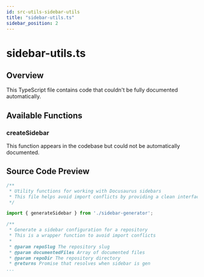 ```yaml
---
id: src-utils-sidebar-utils
title: "sidebar-utils.ts"
sidebar_position: 2
---
```


# sidebar-utils.ts

## Overview

This TypeScript file contains code that couldn't be fully documented automatically.

## Available Functions

### createSidebar

This function appears in the codebase but could not be automatically documented.



## Source Code Preview

```typescript
/**
 * Utility functions for working with Docusaurus sidebars
 * This file helps avoid import conflicts by providing a clean interface
 */

import { generateSidebar } from './sidebar-generator';

/**
 * Generate a sidebar configuration for a repository
 * This is a wrapper function to avoid import conflicts
 * 
 * @param repoSlug The repository slug
 * @param documentedFiles Array of documented files
 * @param repoDir The repository directory
 * @returns Promise that resolves when sidebar is gen
...
```